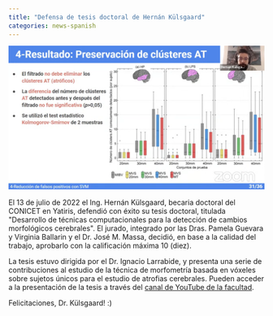 ```yaml
---
title: "Defensa de tesis doctoral de Hernán Külsgaard"
categories: news-spanish
---
```


<div class="image-post-container">
    <img src="/images/news/defensa-hernan.png" title="Defensa de tesis doctoral de Hernan Kulsgaard" />
</div>

El 13 de julio de 2022 el Ing. Hernán Külsgaard, becaria doctoral del CONICET en Yatiris, defendió con éxito su tesis doctoral, titulada "Desarrollo de técnicas computacionales para la detección de cambios morfológicos cerebrales". El jurado, integrado por las Dras. Pamela Guevara y Virginia Ballarin y el Dr. José M. Massa, decidió, en base a la calidad del trabajo, aprobarlo con la calificación máxima 10 (diez).

La tesis estuvo dirigida por el Dr. Ignacio Larrabide, y presenta una serie de contribuciones al estudio de la técnica de morfometría basada en vóxeles sobre sujetos únicos para el estudio de atrofias cerebrales. Pueden acceder a la presentación de la tesis a través del [canal de YouTube de la facultad](https://www.youtube.com/watch?v=ppzQ3QBLGkY).

Felicitaciones, Dr. Külsgaard! :)